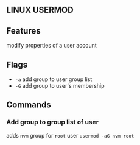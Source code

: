 ## LINUX USERMOD

## Features
modify properties of a user account

## Flags
- `-a` add group to user group list
- `-G` add group to user's membership

## Commands

### Add group to group list of user
adds `nvm` group for `root` user
`usermod -aG nvm root`